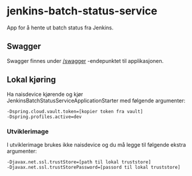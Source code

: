 # jenkins-batch-status-service
App for å hente ut batch status fra Jenkins.

## Swagger
Swagger finnes under [/swagger](https://jenkins-batch-status-service.intern.dev.nav.no/swagger) -endepunktet til applikasjonen.

## Lokal kjøring
Ha naisdevice kjørende og kjør JenkinsBatchStatusServiceApplicationStarter med følgende argumenter:
```
-Dspring.cloud.vault.token=[kopier token fra vault]
-Dspring.profiles.active=dev
```

### Utviklerimage
I utviklerimage brukes ikke naisdevice og du må legge til følgende ekstra argumenter:
```
-Djavax.net.ssl.trustStore=[path til lokal truststore]
-Djavax.net.ssl.trustStorePassword=[passord til lokal truststore]
```